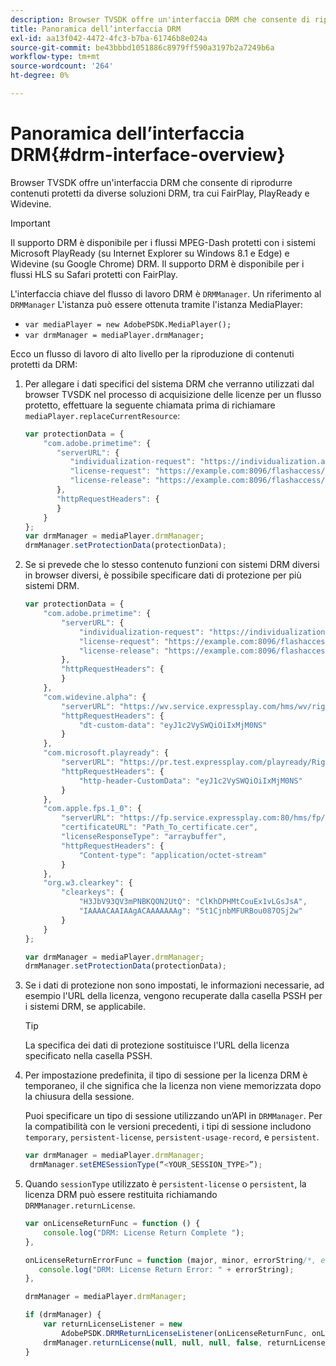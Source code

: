 ```yaml
---
description: Browser TVSDK offre un'interfaccia DRM che consente di riprodurre contenuti protetti da diverse soluzioni DRM, tra cui FairPlay, PlayReady e Widevine.
title: Panoramica dell’interfaccia DRM
exl-id: aa13f042-4472-4fc3-b7ba-61746b8e024a
source-git-commit: be43bbbd1051886c8979ff590a3197b2a7249b6a
workflow-type: tm+mt
source-wordcount: '264'
ht-degree: 0%

---
```


# Panoramica dell’interfaccia DRM{#drm-interface-overview}

Browser TVSDK offre un&#39;interfaccia DRM che consente di riprodurre contenuti protetti da diverse soluzioni DRM, tra cui FairPlay, PlayReady e Widevine.

<!--<a id="section_59994F2059B245E996E0776214804A0A"></a>-->

>[!IMPORTANT]
>
>Il supporto DRM è disponibile per i flussi MPEG-Dash protetti con i sistemi Microsoft PlayReady (su Internet Explorer su Windows 8.1 e Edge) e Widevine (su Google Chrome) DRM. Il supporto DRM è disponibile per i flussi HLS su Safari protetti con FairPlay.

L&#39;interfaccia chiave del flusso di lavoro DRM è `DRMManager`. Un riferimento al `DRMManager` L&#39;istanza può essere ottenuta tramite l&#39;istanza MediaPlayer:

* `var mediaPlayer = new AdobePSDK.MediaPlayer();`
* `var drmManager = mediaPlayer.drmManager;`

<!--<a id="section_B7E8AD9A4D4F4BD9BA2A67ABC135D6F9"></a>-->

Ecco un flusso di lavoro di alto livello per la riproduzione di contenuti protetti da DRM:

1. Per allegare i dati specifici del sistema DRM che verranno utilizzati dal browser TVSDK nel processo di acquisizione delle licenze per un flusso protetto, effettuare la seguente chiamata prima di richiamare `mediaPlayer.replaceCurrentResource`:

   ```js
   var protectionData = { 
       "com.adobe.primetime": { 
          "serverURL": { 
             "individualization-request": "https://individualization.adobe.com/flashaccess/i15n/v5", 
             "license-request": "https://example.com:8096/flashaccess/req", 
             "license-release": "https://example.com:8096/flashaccess/req" 
          }, 
          "httpRequestHeaders": { 
          } 
       } 
   }; 
   var drmManager = mediaPlayer.drmManager; 
   drmManager.setProtectionData(protectionData);
   ```

1. Se si prevede che lo stesso contenuto funzioni con sistemi DRM diversi in browser diversi, è possibile specificare dati di protezione per più sistemi DRM.

   ```js
   var protectionData = { 
       "com.adobe.primetime": { 
           "serverURL": { 
               "individualization-request": "https://individualization.adobe.com/flashaccess/i15n/v5", 
               "license-request": "https://example.com:8096/flashaccess/req", 
               "license-release": "https://example.com:8096/flashaccess/req" 
           }, 
           "httpRequestHeaders": { 
           } 
       }, 
       "com.widevine.alpha": { 
           "serverURL": "https://wv.service.expressplay.com/hms/wv/rights/?ExpressPlayToken=<token value>", 
           "httpRequestHeaders": { 
               "dt-custom-data": "eyJ1c2VySWQiOiIxMjM0NS" 
           } 
       }, 
       "com.microsoft.playready": { 
           "serverURL": "https://pr.test.expressplay.com/playready/RightsManager.asmx?ExpressPlayToken=<token value>", 
           "httpRequestHeaders": { 
               "http-header-CustomData": "eyJ1c2VySWQiOiIxMjM0NS" 
           } 
       }, 
       "com.apple.fps.1_0": { 
           "serverURL": "https://fp.service.expressplay.com:80/hms/fp/rights/?ExpressPlayToken=<token value>", 
           "certificateURL": "Path_To_certificate.cer", 
           "licenseResponseType": "arraybuffer", 
           "httpRequestHeaders": { 
               "Content-type": "application/octet-stream" 
           } 
       }, 
       "org.w3.clearkey": { 
           "clearkeys": { 
               "H3JbV93QV3mPNBKQON2UtQ": "ClKhDPHMtCouEx1vLGsJsA", 
               "IAAAACAAIAAgACAAAAAAAg": "5t1CjnbMFURBou087OSj2w" 
           } 
       } 
   }; 
   
   var drmManager = mediaPlayer.drmManager; 
   drmManager.setProtectionData(protectionData);
   ```

1. Se i dati di protezione non sono impostati, le informazioni necessarie, ad esempio l&#39;URL della licenza, vengono recuperate dalla casella PSSH per i sistemi DRM, se applicabile.

   >[!TIP]
   >
   >La specifica dei dati di protezione sostituisce l&#39;URL della licenza specificato nella casella PSSH.

1. Per impostazione predefinita, il tipo di sessione per la licenza DRM è temporaneo, il che significa che la licenza non viene memorizzata dopo la chiusura della sessione.

   Puoi specificare un tipo di sessione utilizzando un’API in `DRMManager`.  Per la compatibilità con le versioni precedenti, i tipi di sessione includono `temporary`, `persistent-license`, `persistent-usage-record`, e `persistent`.

   ```js
   var drmManager = mediaPlayer.drmManager; 
    drmManager.setEMESessionType(“<YOUR_SESSION_TYPE>”); 
   ```

1. Quando `sessionType` utilizzato è `persistent-license` o `persistent`, la licenza DRM può essere restituita richiamando `DRMManager.returnLicense`.

   ```js
   var onLicenseReturnFunc = function () { 
       console.log("DRM: License Return Complete "); 
   }, 
   
   onLicenseReturnErrorFunc = function (major, minor, errorString/*, errorServerUrl*/) { 
      console.log("DRM: License Return Error: " + errorString); 
   }, 
   
   drmManager = mediaPlayer.drmManager; 
   
   if (drmManager) { 
       var returnLicenseListener = new  
           AdobePSDK.DRMReturnLicenseListener(onLicenseReturnFunc, onLicenseReturnErrorFunc); 
       drmManager.returnLicense(null, null, null, false, returnLicenseListener, drmLicense.session); 
   }
   ```
